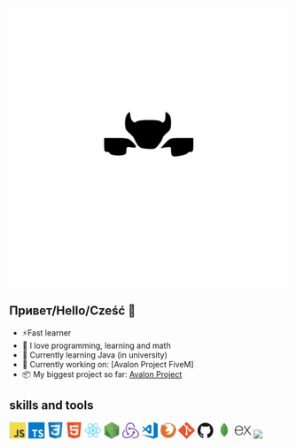 [![banner](./images/banner.svg)](https://www.avalonlife.ru)

## Привет/Hello/Cześć 👋

- ⚡️Fast learner
- 🤟 I love programming, learning and math
- 🌱 Currently learning Java (in university)
- 💪 Currently working on: [Avalon Project FiveM]
- 📦 My biggest project so far: [Avalon Project](https://www.avalonlife.ru)

## skills and tools

<code><img height="30" src="https://raw.githubusercontent.com/devicons/devicon/master/icons/javascript/javascript-original.svg"></code>
<code><img height="30" src="https://raw.githubusercontent.com/devicons/devicon/master/icons/typescript/typescript-original.svg"></code>
<code><img height="30" src="https://raw.githubusercontent.com/devicons/devicon/master/icons/css3/css3-original.svg"></code>
<code><img height="30" src="https://raw.githubusercontent.com/devicons/devicon/master/icons/html5/html5-original.svg"></code>
<code><img height="30" src="https://raw.githubusercontent.com/devicons/devicon/master/icons/react/react-original.svg"></code>
<code><img height="30" src="https://raw.githubusercontent.com/github/explore/80688e429a7d4ef2fca1e82350fe8e3517d3494d/topics/nodejs/nodejs.png"></code>
<code><img height="30" src="https://raw.githubusercontent.com/devicons/devicon/master/icons/redux/redux-original.svg"></code>
<code><img height="30" src="https://raw.githubusercontent.com/github/explore/80688e429a7d4ef2fca1e82350fe8e3517d3494d/topics/visual-studio-code/visual-studio-code.png"></code>
<code><img height="30" src="https://raw.githubusercontent.com/devicons/devicon/master/icons/firefox/firefox-plain.svg"></code>
<code><img height="30" src="https://raw.githubusercontent.com/devicons/devicon/master/icons/git/git-plain.svg"></code>
<code><img height="30" src="https://github.com/devicons/devicon/blob/master/icons/github/github-original.svg"></code>
<code><img height="30" src="https://github.com/devicons/devicon/blob/master/icons/mongodb/mongodb-original.svg"></code>
<code><img height="30" src="https://github.com/devicons/devicon/blob/master/icons/express/express-original.svg"></code>
<code><img height="30" src="https://cdn4.iconfinder.com/data/icons/logos-and-brands/512/23_Photoshop_Adobe_logo_logos-256.png"></code>

